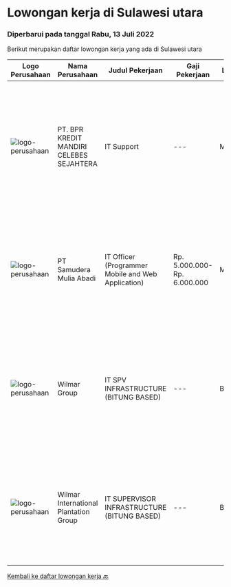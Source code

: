 
  # Lowongan kerja di Sulawesi utara

  ### Diperbarui pada tanggal Rabu, 13 Juli 2022

  Berikut merupakan daftar lowongan kerja yang ada di Sulawesi utara

  |Logo Perusahaan | Nama Perusahaan | Judul Pekerjaan | Gaji Pekerjaan | Lokasi | Deskripsi | Tanggal diunggah | Pranala |
  | -------------- | --------------- | --------------- | --------- | --------- | -------------- | ------- | ----------- |
  |![logo-perusahaan](https://image-service-cdn.seek.com.au/8e1e251831c733c392b577bd08fe9292d199ced3/ee4dce1061f3f616224767ad58cb2fc751b8d2dc)|PT. BPR KREDIT MANDIRI CELEBES SEJAHTERA|IT Support|---|Manado|Melaksanakan instalasi dan perbaikan sistem, perangkat jaringan, hardware maupun software sesuai kebutuhan perusahaan. Melakukan pengawasan dan...|Selasa, 05 Juli 2022|https://www.jobstreet.co.id/id/job/it-support-3944130?token=0~7ca13e10-a2b5-46d6-a374-0adebb060fb7&sectionRank=1&jobId=jobstreet-id-job-3944130|
|![logo-perusahaan](https://i.ibb.co/sqvTCh9/112815900-stock-vector-no-image-available-icon-flat-vector.webp)|PT Samudera Mulia Abadi|IT Officer (Programmer Mobile and Web Application)|Rp. 5.000.000-Rp. 6.000.000|Manado|PT Samudera Mulia Abadi kami adalah Perusahaan Kontraktor Pertambangan. Adapun dibawah ini adalah posisi yang saat ini kami butuhkan untuk penempatan...|Rabu, 06 Juli 2022|https://www.jobstreet.co.id/id/job/it-officer-programmer-mobile-and-web-application-3927192?token=0~7ca13e10-a2b5-46d6-a374-0adebb060fb7&sectionRank=2&jobId=jobstreet-id-job-3927192|
|![logo-perusahaan](https://image-service-cdn.seek.com.au/5683be4817b674e99653d054bb367590069452e8/ee4dce1061f3f616224767ad58cb2fc751b8d2dc)|Wilmar Group|IT SPV INFRASTRUCTURE (BITUNG BASED)|---|Bitung|Job Description: Actively monitors and analyzes user requests, evaluates and applies solutions. Troubleshoots any IT technical issues and resolves in...|Jumat, 24 Juni 2022|https://www.jobstreet.co.id/id/job/it-spv-infrastructure-bitung-based-3933058?token=0~7ca13e10-a2b5-46d6-a374-0adebb060fb7&sectionRank=3&jobId=jobstreet-id-job-3933058|
|![logo-perusahaan](https://image-service-cdn.seek.com.au/5683be4817b674e99653d054bb367590069452e8/ee4dce1061f3f616224767ad58cb2fc751b8d2dc)|Wilmar International Plantation Group|IT SUPERVISOR INFRASTRUCTURE (BITUNG BASED)|---|Bitung|Actively monitors and analyzes user requests, evaluates and applies solutions. Troubleshoots any IT technical issues and resolves in a courteous,...|Selasa, 12 Juli 2022|https://www.jobstreet.co.id/id/job/it-supervisor-infrastructure-bitung-based-1032148846?token=0~7ca13e10-a2b5-46d6-a374-0adebb060fb7&sectionRank=4&jobId=jobstreet-id-job-1032148846|


  [Kembali ke daftar lowongan kerja 🔙](../README.md#daftar-lowongan-kerja)
  